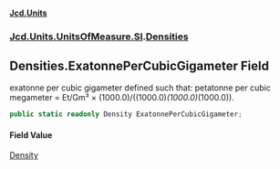 #### [Jcd.Units](index.md 'index')

### [Jcd.Units.UnitsOfMeasure.SI](Jcd.Units.UnitsOfMeasure.SI.md 'Jcd.Units.UnitsOfMeasure.SI').[Densities](Densities.md 'Jcd.Units.UnitsOfMeasure.SI.Densities')

## Densities.ExatonnePerCubicGigameter Field

exatonne per cubic gigameter defined such that: petatonne per cubic megameter = Et/Gm³ ×
(1000.0)/((1000.0)*(1000.0)*(1000.0)).

```csharp
public static readonly Density ExatonnePerCubicGigameter;
```

#### Field Value

[Density](Density.md 'Jcd.Units.UnitTypes.Density')
